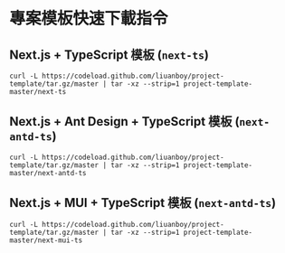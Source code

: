 # 專案模板快速下載指令

## Next.js + TypeScript 模板 (`next-ts`)

```
curl -L https://codeload.github.com/liuanboy/project-template/tar.gz/master | tar -xz --strip=1 project-template-master/next-ts
```

## Next.js + Ant Design + TypeScript 模板 (`next-antd-ts`)

```
curl -L https://codeload.github.com/liuanboy/project-template/tar.gz/master | tar -xz --strip=1 project-template-master/next-antd-ts
```


## Next.js + MUI + TypeScript 模板 (`next-antd-ts`)

```
curl -L https://codeload.github.com/liuanboy/project-template/tar.gz/master | tar -xz --strip=1 project-template-master/next-mui-ts
```